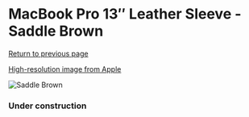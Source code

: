 # MacBook Pro 13″ Leather Sleeve - Saddle Brown

[Return to previous page](/macbook)

[High-resolution image from Apple](https://store.storeimages.cdn-apple.com/8756/as-images.apple.com/is/MRQM2?wid=4500&hei=4500&fmt=png)

<div style="width: 384px"><img src="/everyphone/MRQM2.png" alt="Saddle Brown"></div>

### Under construction
